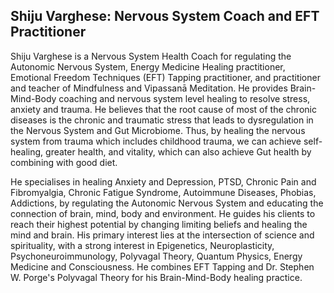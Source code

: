 ## Shiju Varghese: Nervous System Coach and EFT Practitioner 

Shiju Varghese is a Nervous System Health Coach for regulating the Autonomic Nervous System, Energy Medicine Healing practitioner, Emotional Freedom Techniques (EFT) Tapping practitioner, and practitioner and teacher of Mindfulness and Vipassanā Meditation. He provides Brain-Mind-Body coaching and nervous system level healing to resolve stress, anxiety and trauma. He believes that the root cause of most of the chronic diseases is the chronic and traumatic stress that leads to dysregulation in the Nervous System and Gut Microbiome. Thus, by healing the nervous system from trauma which includes childhood trauma, we can achieve self-healing, greater health, and vitality, which can also achieve Gut health by combining with good diet.

He specialises in healing Anxiety and Depression, PTSD, Chronic Pain and Fibromyalgia, Chronic Fatigue Syndrome, Autoimmune Diseases, Phobias, Addictions, by regulating the Autonomic Nervous System and educating the connection of brain, mind, body and environment. He guides his clients to reach their highest potential by changing limiting beliefs and healing the mind and brain. His primary interest lies at the intersection of science and spirituality, with a strong interest in Epigenetics, Neuroplasticity, Psychoneuroimmunology, Polyvagal Theory, Quantum Physics, Energy Medicine and Consciousness. He combines EFT Tapping and Dr. Stephen W. Porge's Polyvagal Theory for his Brain-Mind-Body healing practice.
